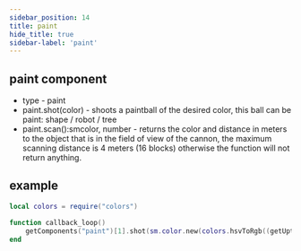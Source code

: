 ```yaml
---
sidebar_position: 14
title: paint
hide_title: true
sidebar-label: 'paint'
---
```


## paint component
* type - paint
* paint.shot(color) - shoots a paintball of the desired color, this ball can be paint: shape / robot / tree
* paint.scan():smcolor, number - returns the color and distance in meters to the object that is in the field of view of the cannon, the maximum scanning distance is 4 meters (16 blocks) otherwise the function will not return anything.

## example
```lua
local colors = require("colors")

function callback_loop()
    getComponents("paint")[1].shot(sm.color.new(colors.hsvToRgb((getUptime() % 160) / 160, 1, 1)))
end
```